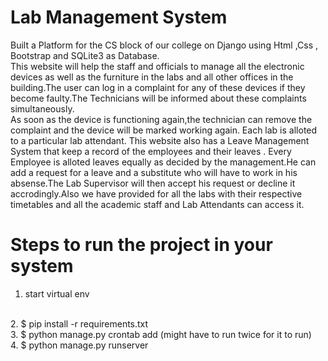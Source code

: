 # Lab Management System


Built a Platform for the CS block of our college on Django using Html ,Css , Bootstrap and SQLite3 as Database.
<br>
This website will help the staff and officials to manage all the electronic devices as well as the furniture in the labs and all other offices in the building.The user can log in a complaint for any of these devices if they become faulty.The Technicians will be informed about these complaints simultaneously. 
<br>
As soon as the device is functioning again,the technician can remove the complaint and the device will be marked working again. Each lab is alloted to a particular lab attendant. This website also has a Leave Management System that keep a record of the employees and their leaves . Every Employee is alloted leaves equally as decided by the management.He can add a request for a leave and a substitute who will have to work in his absense.The Lab Supervisor will then accept his request or decline it accrodingly.Also we have provided for all the labs with their respective timetables and all the academic staff and Lab Attendants can access it.
<br>

# Steps to run the project in your system

1. start virtual env
<br>
2. $ pip install -r requirements.txt
<br>
3. $ python manage.py crontab add (might have to run twice for it to run)
<br>
4. $ python manage.py runserver

